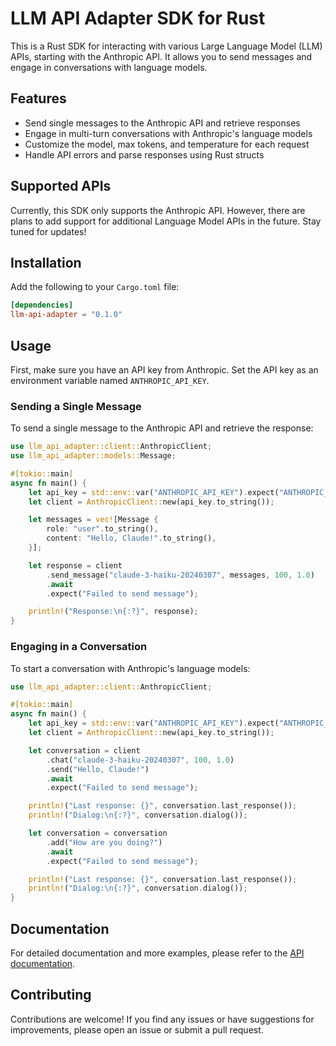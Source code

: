 # LLM API Adapter SDK for Rust

This is a Rust SDK for interacting with various Large Language Model (LLM) APIs, starting with the Anthropic API. It
allows you to
send messages and engage in conversations with language models.

## Features

- Send single messages to the Anthropic API and retrieve responses
- Engage in multi-turn conversations with Anthropic's language models
- Customize the model, max tokens, and temperature for each request
- Handle API errors and parse responses using Rust structs

## Supported APIs

Currently, this SDK only supports the Anthropic API. However, there are plans to add support for additional Language
Model APIs in the future. Stay tuned for updates!

## Installation

Add the following to your `Cargo.toml` file:

```toml
[dependencies]
llm-api-adapter = "0.1.0"
```

## Usage

First, make sure you have an API key from Anthropic. Set the API key as an environment variable
named `ANTHROPIC_API_KEY`.

### Sending a Single Message

To send a single message to the Anthropic API and retrieve the response:

```rust
use llm_api_adapter::client::AnthropicClient;
use llm_api_adapter::models::Message;

#[tokio::main]
async fn main() {
    let api_key = std::env::var("ANTHROPIC_API_KEY").expect("ANTHROPIC_API_KEY must be set.");
    let client = AnthropicClient::new(api_key.to_string());

    let messages = vec![Message {
        role: "user".to_string(),
        content: "Hello, Claude!".to_string(),
    }];

    let response = client
        .send_message("claude-3-haiku-20240307", messages, 100, 1.0)
        .await
        .expect("Failed to send message");

    println!("Response:\n{:?}", response);
}
```

### Engaging in a Conversation

To start a conversation with Anthropic's language models:

```rust
use llm_api_adapter::client::AnthropicClient;

#[tokio::main]
async fn main() {
    let api_key = std::env::var("ANTHROPIC_API_KEY").expect("ANTHROPIC_API_KEY must be set.");
    let client = AnthropicClient::new(api_key.to_string());

    let conversation = client
        .chat("claude-3-haiku-20240307", 100, 1.0)
        .send("Hello, Claude!")
        .await
        .expect("Failed to send message");

    println!("Last response: {}", conversation.last_response());
    println!("Dialog:\n{:?}", conversation.dialog());

    let conversation = conversation
        .add("How are you doing?")
        .await
        .expect("Failed to send message");

    println!("Last response: {}", conversation.last_response());
    println!("Dialog:\n{:?}", conversation.dialog());
}
```

## Documentation

For detailed documentation and more examples, please refer to the [API documentation](link_to_docs).

## Contributing

Contributions are welcome! If you find any issues or have suggestions for improvements, please open an issue or submit a
pull request.

